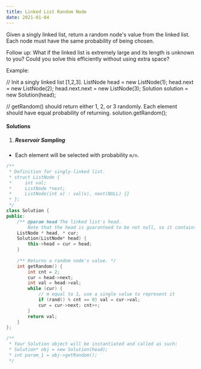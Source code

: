 ```yaml
---
title: Linked List Random Node
date: 2021-01-04
---
```

Given a singly linked list, return a random node's value from the linked list. Each node must have the same probability of being chosen.

Follow up:
What if the linked list is extremely large and its length is unknown to you? Could you solve this efficiently without using extra space?

Example:

// Init a singly linked list [1,2,3].
ListNode head = new ListNode(1);
head.next = new ListNode(2);
head.next.next = new ListNode(3);
Solution solution = new Solution(head);

// getRandom() should return either 1, 2, or 3 randomly. Each element should have equal probability of returning.
solution.getRandom();

#### Solutions

1. ##### Reservoir Sampling

- Each element will be selected with probability `m/n`.

```cpp
/**
 * Definition for singly-linked list.
 * struct ListNode {
 *     int val;
 *     ListNode *next;
 *     ListNode(int x) : val(x), next(NULL) {}
 * };
 */
class Solution {
public:
    /** @param head The linked list's head.
        Note that the head is guaranteed to be not null, so it contains at least one node. */
    ListNode * head, * cur;
    Solution(ListNode* head) {
        this->head = cur = head;
    }
    
    /** Returns a random node's value. */
    int getRandom() {
        int cnt = 2;
        cur = head->next;
        int val = head->val;
        while (cur) {
            // m equal to 1, use a single value to represent it
            if (rand() % cnt == 0) val = cur->val;
            cur = cur->next; cnt++;
        }
        return val;
    }
};

/**
 * Your Solution object will be instantiated and called as such:
 * Solution* obj = new Solution(head);
 * int param_1 = obj->getRandom();
 */
```